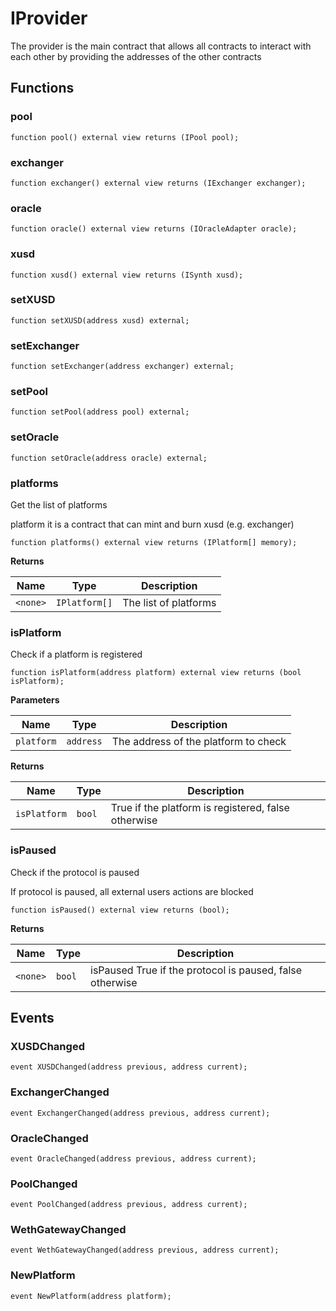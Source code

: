 # IProvider


The provider is the main contract that allows all contracts to interact with each other by providing the addresses of the other contracts


## Functions
### pool


```solidity
function pool() external view returns (IPool pool);
```

### exchanger


```solidity
function exchanger() external view returns (IExchanger exchanger);
```

### oracle


```solidity
function oracle() external view returns (IOracleAdapter oracle);
```

### xusd


```solidity
function xusd() external view returns (ISynth xusd);
```

### setXUSD


```solidity
function setXUSD(address xusd) external;
```

### setExchanger


```solidity
function setExchanger(address exchanger) external;
```

### setPool


```solidity
function setPool(address pool) external;
```

### setOracle


```solidity
function setOracle(address oracle) external;
```

### platforms

Get the list of platforms

platform it is a contract that can mint and burn xusd (e.g. exchanger)


```solidity
function platforms() external view returns (IPlatform[] memory);
```
**Returns**

|Name|Type|Description|
|----|----|-----------|
|`<none>`|`IPlatform[]`|The list of platforms|


### isPlatform

Check if a platform is registered


```solidity
function isPlatform(address platform) external view returns (bool isPlatform);
```
**Parameters**

|Name|Type|Description|
|----|----|-----------|
|`platform`|`address`|The address of the platform to check|

**Returns**

|Name|Type|Description|
|----|----|-----------|
|`isPlatform`|`bool`|True if the platform is registered, false otherwise|


### isPaused

Check if the protocol is paused

If protocol is paused, all external users actions are blocked


```solidity
function isPaused() external view returns (bool);
```
**Returns**

|Name|Type|Description|
|----|----|-----------|
|`<none>`|`bool`|isPaused True if the protocol is paused, false otherwise|


## Events
### XUSDChanged

```solidity
event XUSDChanged(address previous, address current);
```

### ExchangerChanged

```solidity
event ExchangerChanged(address previous, address current);
```

### OracleChanged

```solidity
event OracleChanged(address previous, address current);
```

### PoolChanged

```solidity
event PoolChanged(address previous, address current);
```

### WethGatewayChanged

```solidity
event WethGatewayChanged(address previous, address current);
```

### NewPlatform

```solidity
event NewPlatform(address platform);
```

